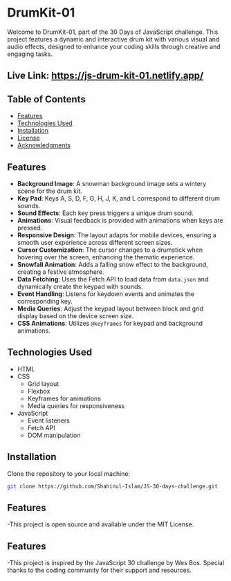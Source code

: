 # DrumKit-01

Welcome to DrumKit-01, part of the 30 Days of JavaScript challenge. This project features a dynamic and interactive drum kit with various visual and audio effects, designed to enhance your coding skills through creative and engaging tasks.

## Live Link: https://js-drum-kit-01.netlify.app/

## Table of Contents

- [Features](#features)
- [Technologies Used](#technologies-used)
- [Installation](#installation)
- [License](#license)
- [Acknowledgments](#acknowledgments)

## Features

- **Background Image**: A snowman background image sets a wintery scene for the drum kit.
- **Key Pad**: Keys A, S, D, F, G, H, J, K, and L correspond to different drum sounds.
- **Sound Effects**: Each key press triggers a unique drum sound.
- **Animations**: Visual feedback is provided with animations when keys are pressed.
- **Responsive Design**: The layout adapts for mobile devices, ensuring a smooth user experience across different screen sizes.
- **Cursor Customization**: The cursor changes to a drumstick when hovering over the screen, enhancing the thematic experience.
- **Snowfall Animation**: Adds a falling snow effect to the background, creating a festive atmosphere.
- **Data Fetching**: Uses the Fetch API to load data from `data.json` and dynamically create the keypad with sounds.
- **Event Handling**: Listens for keydown events and animates the corresponding key.
- **Media Queries**: Adjust the keypad layout between block and grid display based on the device screen size.
- **CSS Animations**: Utilizes `@keyframes` for keypad and background animations.

## Technologies Used

- HTML
- CSS
  - Grid layout
  - Flexbox
  - Keyframes for animations
  - Media queries for responsiveness
- JavaScript
  - Event listeners
  - Fetch API
  - DOM manipulation

## Installation

Clone the repository to your local machine:

```bash
git clone https://github.com/Shahinul-Islam/JS-30-days-challenge.git
```

## Features

-This project is open source and available under the MIT License.

## Features

-This project is inspired by the JavaScript 30 challenge by Wes Bos. Special thanks to the coding community for their support and resources.
